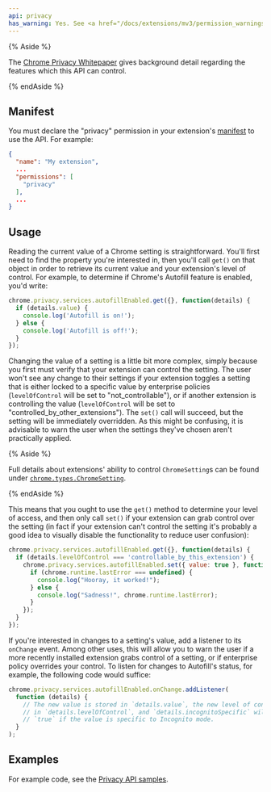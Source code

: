```yaml
---
api: privacy
has_warning: Yes. See <a href="/docs/extensions/mv3/permission_warnings/#permissions_with_warnings">permissions with warnings</a> for details.
---
```


{% Aside %}

The [Chrome Privacy Whitepaper][1] gives background detail regarding the features which this API can
control.

{% endAside %}

## Manifest

You must declare the "privacy" permission in your extension's [manifest][2] to use the API. For
example:

```json
{
  "name": "My extension",
  ...
  "permissions": [
    "privacy"
  ],
  ...
}
```

## Usage

Reading the current value of a Chrome setting is straightforward. You'll first need to find the
property you're interested in, then you'll call `get()` on that object in order to retrieve its
current value and your extension's level of control. For example, to determine if Chrome's Autofill
feature is enabled, you'd write:

```js
chrome.privacy.services.autofillEnabled.get({}, function(details) {
  if (details.value) {
    console.log('Autofill is on!');
  } else {
    console.log('Autofill is off!');
  }
});
```

Changing the value of a setting is a little bit more complex, simply because you first must verify
that your extension can control the setting. The user won't see any change to their settings if your
extension toggles a setting that is either locked to a specific value by enterprise policies
(`levelOfControl` will be set to "not_controllable"), or if another extension is controlling the
value (`levelOfControl` will be set to "controlled_by_other_extensions"). The `set()` call will
succeed, but the setting will be immediately overridden. As this might be confusing, it is advisable
to warn the user when the settings they've chosen aren't practically applied.

{% Aside %}

Full details about extensions' ability to control `ChromeSetting`s can be found under
[`chrome.types.ChromeSetting`][3].

{% endAside %}

This means that you ought to use the `get()` method to determine your level of access, and then only
call `set()` if your extension can grab control over the setting (in fact if your extension can't
control the setting it's probably a good idea to visually disable the functionality to reduce user
confusion):

```js
chrome.privacy.services.autofillEnabled.get({}, function(details) {
  if (details.levelOfControl === 'controllable_by_this_extension') {
    chrome.privacy.services.autofillEnabled.set({ value: true }, function() {
      if (chrome.runtime.lastError === undefined) {
        console.log("Hooray, it worked!");
      } else {
        console.log("Sadness!", chrome.runtime.lastError);
      }
    });
  }
});
```

If you're interested in changes to a setting's value, add a listener to its `onChange` event. Among
other uses, this will allow you to warn the user if a more recently installed extension grabs
control of a setting, or if enterprise policy overrides your control. To listen for changes to
Autofill's status, for example, the following code would suffice:

```js
chrome.privacy.services.autofillEnabled.onChange.addListener(
  function (details) {
    // The new value is stored in `details.value`, the new level of control
    // in `details.levelOfControl`, and `details.incognitoSpecific` will be
    // `true` if the value is specific to Incognito mode.
  }
);
```

## Examples

For example code, see the [Privacy API samples][4].

[1]: https://www.google.com/intl/en/landing/chrome/google-chrome-privacy-whitepaper.pdf
[2]: /docs/extensions/mv3/manifest
[3]: /docs/extensions/types#ChromeSetting
[4]: /docs/extensions/mv2/samples#search:privacy
